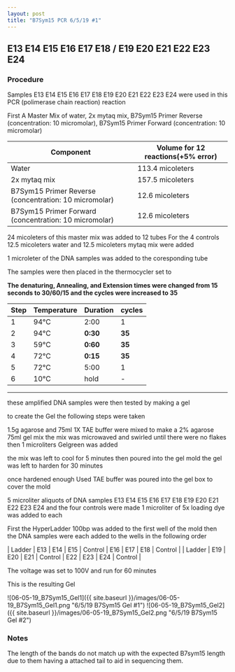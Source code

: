 ```yaml
---
layout: post
title: "B7Sym15 PCR 6/5/19 #1"
---
```


##   E13 E14 E15 E16 E17 E18 / E19 E20 E21 E22 E23 E24

### Procedure

Samples E13 E14 E15 E16 E17 E18 E19 E20 E21 E22 E23 E24 were used in this PCR (polimerase chain reaction) reaction 

First A Master Mix of water, 2x mytaq mix, B7Sym15 Primer Reverse (concentration: 10 micromolar), B7Sym15 Primer Forward (concentration: 10 micromolar)


|Component| Volume for 12 reactions(+5% error)|
|---------|---------------------------|
|Water| 113.4 micoleters|
|2x mytaq mix| 157.5 micoleters|
|B7Sym15 Primer Reverse (concentration: 10 micromolar)| 12.6 micoleters|
|B7Sym15 Primer Forward (concentration: 10 micromolar)| 12.6 micoleters|

24 micoleters of this master mix was added to 12 tubes 
For the 4 controls 12.5 micoleters water and 12.5 micoleters mytaq mix were added

1 microleter of the DNA samples was added to the coresponding tube

The samples were then placed in the thermocycler set to 

**The denaturing, Annealing, and Extension times were changed from 15 seconds to 30/60/15 and the cycles were increased to 35**

|Step|Temperature|Duration|cycles|
|----|-------|--------|-------|
|1|94°C|2:00|1|
|2|94°C|**0:30**|**35**|
|3|59°C|**0:60**|**35**|
|4|72°C|**0:15**|**35**|
|5|72°C|5:00|1|
|6|10°C|hold|-|

___________

these amplified DNA samples were then tested by making a gel

to create the Gel the following steps were taken 

1.5g agarose and 75ml 1X TAE buffer were mixed to make a 2% agarose 75ml gel mix 
the mix was microwaved and swirled until there were no flakes 
then 1 microliters Gelgreen was added

the mix was left to cool for 5 minutes then poured into the gel mold
the gel was left to harden for 30 minutes 

once hardened enough Used TAE buffer was poured into the gel box to cover the mold

5 microliter aliquots of DNA samples E13 E14 E15 E16 E17 E18 E19 E20 E21 E22 E23 E24 and the four controls were made 
1 microliter of 5x loading dye was added to each

First the HyperLadder 100bp was added to the first well of the mold 
then the DNA samples were each added to the wells in the following order 

| Ladder | E13 | E14 | E15 | Control | E16 | E17 | E18 | Control |
| Ladder | E19 | E20 | E21 | Control | E22 | E23 | E24 | Control |

The voltage was set to 100V and run for 60 minutes


This is the resulting Gel

![06-05-19_B7Sym15_Gel1]({{ site.baseurl }}/images/06-05-19_B7Sym15_Gel1.png "6/5/19 B7Sym15 Gel #1")
![06-05-19_B7Sym15_Gel2]({{ site.baseurl }}/images/06-05-19_B7Sym15_Gel2.png "6/5/19 B7Sym15 Gel #2")

### Notes


The length of the bands do not match up with the expected B7sym15 length due to them having a attached tail to aid in sequencing them.
